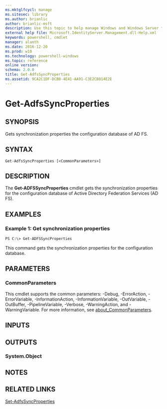 ```yaml
---
ms.mktglfcycl: manage
ms.sitesec: library
ms.author: brianlic
author: brianlic-msft
description: Use this topic to help manage Windows and Windows Server technologies with Windows PowerShell.
external help file: Microsoft.IdentityServer.Management.dll-Help.xml
keywords: powershell, cmdlet
manager: alanth
ms.date: 2016-12-20
ms.prod: w10
ms.technology: powershell-windows
ms.topic: reference
online version: 
schema: 2.0.0
title: Get-AdfsSyncProperties
ms.assetid: 9CA2C1DF-DCB0-4E41-AA91-C3E2CB014E2E
---
```


# Get-AdfsSyncProperties

## SYNOPSIS
Gets synchronization properties the configuration database of AD FS.

## SYNTAX

```
Get-AdfsSyncProperties [<CommonParameters>]
```

## DESCRIPTION
The **Get-ADFSSyncProperties** cmdlet gets the synchronization properties for the configuration database of Active Directory Federation Services (AD FS).

## EXAMPLES

### Example 1: Get synchronization properties
```
PS C:\> Get-ADFSSyncProperties
```

This command gets the synchronization properties for the configuration database.

## PARAMETERS

### CommonParameters
This cmdlet supports the common parameters: -Debug, -ErrorAction, -ErrorVariable, -InformationAction, -InformationVariable, -OutVariable, -OutBuffer, -PipelineVariable, -Verbose, -WarningAction, and -WarningVariable. For more information, see [about_CommonParameters](http://go.microsoft.com/fwlink/?LinkID=113216).

## INPUTS

## OUTPUTS

### System.Object

## NOTES

## RELATED LINKS

[Set-AdfsSyncProperties](./Set-AdfsSyncProperties.md)

